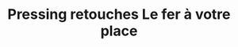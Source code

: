 ---
title: "Pressing retouches Le fer à votre place"
url: /villefranche-sur-saone/pressing-retouches-le-fer-a-votre-place/
shop: blanchisserie
---